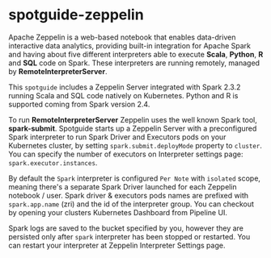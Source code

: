 # spotguide-zeppelin

Apache Zeppelin is a web-based notebook that enables data-driven interactive data analytics, providing built-in integration for Apache Spark and having about five different interpreters able to execute **Scala**, **Python**, **R** and **SQL** code on Spark. These interpreters are running remotely, managed by **RemoteInterpreterServer**.

This `spotguide` includes a Zeppelin Server integrated with Spark 2.3.2 running Scala and SQL code natively on Kubernetes. Python and R is supported coming from Spark version 2.4.

To run **RemoteInterpreterServer** Zeppelin uses the well known Spark tool, **spark-submit**. Spotguide starts up a Zeppelin Server with a preconfigured Spark interpreter to run Spark Driver and Executors pods on your Kubernetes cluster, by setting `spark.submit.deployMode` property to `cluster`. You can specify the number of executors on Interpreter settings page: `spark.executor.instances`.

By default the `Spark` interpreter is configured `Per Note` with `isolated` scope, meaning there's a separate Spark Driver launched for each Zeppelin notebook / user.
Spark driver & executors pods names are prefixed with `spark.app.name` (zri) and the id of the interpreter group.
You can checkout by opening your clusters Kubernetes Dashboard from Pipeline UI.

Spark logs are saved to the bucket specified by you, however they are persisted only after `spark` interpreter has been stopped or restarted. You can restart your interpreter at Zeppelin Interpreter Settings page.
